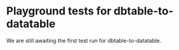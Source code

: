 # Playground tests for dbtable-to-datatable
We are still awaiting the first test run for dbtable-to-datatable.
